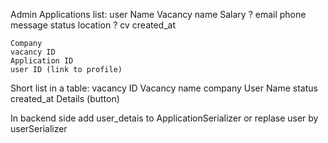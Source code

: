 Admin Applications list:
    user Name
    Vacancy name
    Salary  ?
    email
    phone
    message
    status
    location    ?
    cv
    created_at

    Company
    vacancy ID
    Application ID
    user ID (link to profile)


Short list in a table:
    vacancy ID
    Vacancy name
    company
    User Name
    status
    created_at
    Details (button)


In backend side add user_detais to ApplicationSerializer or replase user by userSerializer